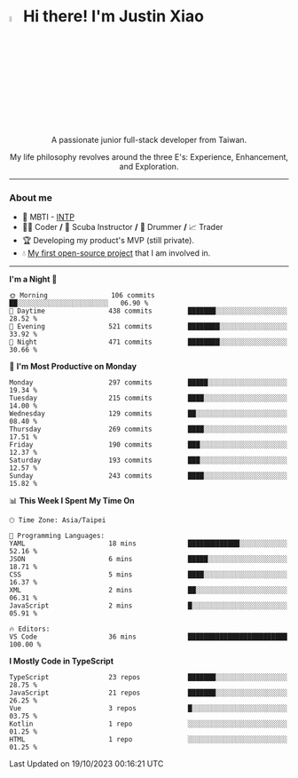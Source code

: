 # <img src="https://media.giphy.com/media/hvRJCLFzcasrR4ia7z/giphy.gif" width="5%">Hi there! I'm Justin Xiao
<p align="center">A passionate junior full-stack developer from Taiwan.  </p>
<p align="center">My life philosophy revolves around the three E's: Experience, Enhancement, and Exploration.</p>

---
### About me
- 👀 MBTI - [INTP](https://www.16personalities.com/intp-personality)
- 👨‍💻 Coder **/** 🤿 Scuba Instructor **/** 🥁 Drummer **/** 📈 Trader
- 🏆 Developing my product's MVP (still private).
- 💧 [My first open-source project](https://github.com/Game-as-a-Service/Game-Lobby-Web) that I am involved in.

---
<!--START_SECTION:waka-->
**I'm a Night 🦉** 

```text
🌞 Morning                106 commits         ██░░░░░░░░░░░░░░░░░░░░░░░   06.90 % 
🌆 Daytime                438 commits         ███████░░░░░░░░░░░░░░░░░░   28.52 % 
🌃 Evening                521 commits         ████████░░░░░░░░░░░░░░░░░   33.92 % 
🌙 Night                  471 commits         ████████░░░░░░░░░░░░░░░░░   30.66 % 
```
📅 **I'm Most Productive on Monday** 

```text
Monday                   297 commits         █████░░░░░░░░░░░░░░░░░░░░   19.34 % 
Tuesday                  215 commits         ████░░░░░░░░░░░░░░░░░░░░░   14.00 % 
Wednesday                129 commits         ██░░░░░░░░░░░░░░░░░░░░░░░   08.40 % 
Thursday                 269 commits         ████░░░░░░░░░░░░░░░░░░░░░   17.51 % 
Friday                   190 commits         ███░░░░░░░░░░░░░░░░░░░░░░   12.37 % 
Saturday                 193 commits         ███░░░░░░░░░░░░░░░░░░░░░░   12.57 % 
Sunday                   243 commits         ████░░░░░░░░░░░░░░░░░░░░░   15.82 % 
```


📊 **This Week I Spent My Time On** 

```text
🕑︎ Time Zone: Asia/Taipei

💬 Programming Languages: 
YAML                     18 mins             █████████████░░░░░░░░░░░░   52.16 % 
JSON                     6 mins              █████░░░░░░░░░░░░░░░░░░░░   18.71 % 
CSS                      5 mins              ████░░░░░░░░░░░░░░░░░░░░░   16.37 % 
XML                      2 mins              ██░░░░░░░░░░░░░░░░░░░░░░░   06.31 % 
JavaScript               2 mins              █░░░░░░░░░░░░░░░░░░░░░░░░   05.91 % 

🔥 Editors: 
VS Code                  36 mins             █████████████████████████   100.00 % 
```

**I Mostly Code in TypeScript** 

```text
TypeScript               23 repos            ███████░░░░░░░░░░░░░░░░░░   28.75 % 
JavaScript               21 repos            ███████░░░░░░░░░░░░░░░░░░   26.25 % 
Vue                      3 repos             █░░░░░░░░░░░░░░░░░░░░░░░░   03.75 % 
Kotlin                   1 repo              ░░░░░░░░░░░░░░░░░░░░░░░░░   01.25 % 
HTML                     1 repo              ░░░░░░░░░░░░░░░░░░░░░░░░░   01.25 % 
```




 Last Updated on 19/10/2023 00:16:21 UTC
<!--END_SECTION:waka-->
